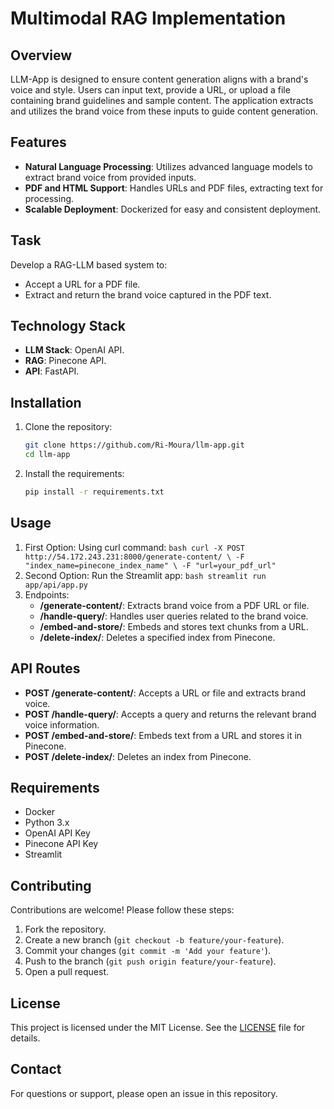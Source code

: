 # Multimodal RAG Implementation

## Overview
LLM-App is designed to ensure content generation aligns with a brand's voice and style. Users can input text, provide a URL, or upload a file containing brand guidelines and sample content. The application extracts and utilizes the brand voice from these inputs to guide content generation.

## Features
- **Natural Language Processing**: Utilizes advanced language models to extract brand voice from provided inputs.
- **PDF and HTML Support**: Handles URLs and PDF files, extracting text for processing.
- **Scalable Deployment**: Dockerized for easy and consistent deployment.

## Task
Develop a RAG-LLM based system to:
- Accept a URL for a PDF file.
- Extract and return the brand voice captured in the PDF text.

## Technology Stack
- **LLM Stack**: OpenAI API.
- **RAG**: Pinecone API.
- **API**: FastAPI.

## Installation
1. Clone the repository:
    ```bash
    git clone https://github.com/Ri-Moura/llm-app.git
    cd llm-app
    ```
2. Install the requirements:
    ```bash
    pip install -r requirements.txt
    ```

## Usage
1. First Option:
    Using curl command:
       ```bash
        curl -X POST http://54.172.243.231:8000/generate-content/ \
        -F "index_name=pinecone_index_name" \
        -F "url=your_pdf_url"
        ```
2. Second Option:
    Run the Streamlit app:
        ```bash
        streamlit run app/api/app.py
        ```
3. Endpoints:
    - **/generate-content/**: Extracts brand voice from a PDF URL or file.
    - **/handle-query/**: Handles user queries related to the brand voice.
    - **/embed-and-store/**: Embeds and stores text chunks from a URL.
    - **/delete-index/**: Deletes a specified index from Pinecone.

## API Routes
- **POST /generate-content/**: Accepts a URL or file and extracts brand voice.
- **POST /handle-query/**: Accepts a query and returns the relevant brand voice information.
- **POST /embed-and-store/**: Embeds text from a URL and stores it in Pinecone.
- **POST /delete-index/**: Deletes an index from Pinecone.

## Requirements
- Docker
- Python 3.x
- OpenAI API Key
- Pinecone API Key
- Streamlit

## Contributing
Contributions are welcome! Please follow these steps:
1. Fork the repository.
2. Create a new branch (`git checkout -b feature/your-feature`).
3. Commit your changes (`git commit -m 'Add your feature'`).
4. Push to the branch (`git push origin feature/your-feature`).
5. Open a pull request.

## License
This project is licensed under the MIT License. See the [LICENSE](LICENSE) file for details.

## Contact
For questions or support, please open an issue in this repository.
